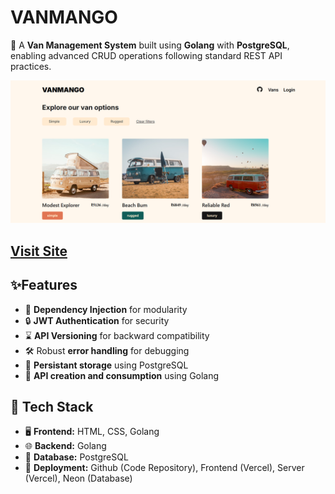 # VANMANGO

🚀 A **Van Management System** built using **Golang** with **PostgreSQL**, enabling advanced CRUD operations following standard REST API practices.

![Vanmango](./assets/image-one.png)

## [Visit Site](https://vanmango.vercel.app/)

## ✨Features

- 🔗 **Dependency Injection** for modularity
- 🔒 **JWT Authentication** for security
- ⌛ **API Versioning** for backward compatibility
- 🛠 Robust **error handling** for debugging
- 💾 **Persistant storage** using PostgreSQL
- 🤝 **API creation and consumption** using Golang

## 📌 Tech Stack

- 🖥️ **Frontend:** HTML, CSS, Golang
- 🌐 **Backend:** Golang
- 💾 **Database:** PostgreSQL
- 🚀 **Deployment:** Github (Code Repository), Frontend (Vercel), Server (Vercel), Neon (Database)

